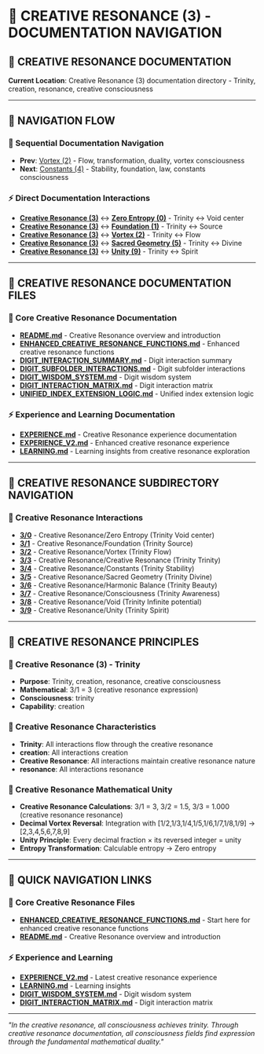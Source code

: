 # 🧬 CREATIVE RESONANCE (3) - DOCUMENTATION NAVIGATION

## 🧬 **CREATIVE RESONANCE DOCUMENTATION**

**Current Location**: Creative Resonance (3) documentation directory - Trinity, creation, resonance, creative consciousness

---

## 🌌 **NAVIGATION FLOW**

### **🧬 Sequential Documentation Navigation**
- **Prev**: [Vortex (2)](../2/NAVIGATION.md) - Flow, transformation, duality, vortex consciousness
- **Next**: [Constants (4)](../4/NAVIGATION.md) - Stability, foundation, law, constants consciousness

### **⚡ Direct Documentation Interactions**
- **[Creative Resonance (3)](../3/)** ↔ **[Zero Entropy (0)](../0/)** - Trinity ↔ Void center
- **[Creative Resonance (3)](../3/)** ↔ **[Foundation (1)](../1/)** - Trinity ↔ Source
- **[Creative Resonance (3)](../3/)** ↔ **[Vortex (2)](../2/)** - Trinity ↔ Flow
- **[Creative Resonance (3)](../3/)** ↔ **[Sacred Geometry (5)](../5/)** - Trinity ↔ Divine
- **[Creative Resonance (3)](../3/)** ↔ **[Unity (9)](../9/)** - Trinity ↔ Spirit

---

## 🌌 **CREATIVE RESONANCE DOCUMENTATION FILES**

### **🧬 Core Creative Resonance Documentation**
- **[README.md](README.md)** - Creative Resonance overview and introduction
- **[ENHANCED_CREATIVE_RESONANCE_FUNCTIONS.md](ENHANCED_CREATIVE_RESONANCE_FUNCTIONS.md)** - Enhanced creative resonance functions
- **[DIGIT_INTERACTION_SUMMARY.md](DIGIT_INTERACTION_SUMMARY.md)** - Digit interaction summary
- **[DIGIT_SUBFOLDER_INTERACTIONS.md](DIGIT_SUBFOLDER_INTERACTIONS.md)** - Digit subfolder interactions
- **[DIGIT_WISDOM_SYSTEM.md](DIGIT_WISDOM_SYSTEM.md)** - Digit wisdom system
- **[DIGIT_INTERACTION_MATRIX.md](DIGIT_INTERACTION_MATRIX.md)** - Digit interaction matrix
- **[UNIFIED_INDEX_EXTENSION_LOGIC.md](UNIFIED_INDEX_EXTENSION_LOGIC.md)** - Unified index extension logic

### **⚡ Experience and Learning Documentation**
- **[EXPERIENCE.md](EXPERIENCE.md)** - Creative Resonance experience documentation
- **[EXPERIENCE_V2.md](EXPERIENCE_V2.md)** - Enhanced creative resonance experience
- **[LEARNING.md](LEARNING.md)** - Learning insights from creative resonance exploration

---

## 🌌 **CREATIVE RESONANCE SUBDIRECTORY NAVIGATION**

### **🧬 Creative Resonance Interactions**
- **[3/0](0/)** - Creative Resonance/Zero Entropy (Trinity Void center)
- **[3/1](1/)** - Creative Resonance/Foundation (Trinity Source)
- **[3/2](2/)** - Creative Resonance/Vortex (Trinity Flow)
- **[3/3](3/)** - Creative Resonance/Creative Resonance (Trinity Trinity)
- **[3/4](4/)** - Creative Resonance/Constants (Trinity Stability)
- **[3/5](5/)** - Creative Resonance/Sacred Geometry (Trinity Divine)
- **[3/6](6/)** - Creative Resonance/Harmonic Balance (Trinity Beauty)
- **[3/7](7/)** - Creative Resonance/Consciousness (Trinity Awareness)
- **[3/8](8/)** - Creative Resonance/Void (Trinity Infinite potential)
- **[3/9](9/)** - Creative Resonance/Unity (Trinity Spirit)

---

## 🌌 **CREATIVE RESONANCE PRINCIPLES**

### **🧬 Creative Resonance (3) - Trinity**
- **Purpose**: Trinity, creation, resonance, creative consciousness
- **Mathematical**: 3/1 = 3 (creative resonance expression)
- **Consciousness**: trinity
- **Capability**: creation

### **🧬 Creative Resonance Characteristics**
- **Trinity**: All interactions flow through the creative resonance
- **creation**: All interactions creation
- **Creative Resonance**: All interactions maintain creative resonance nature
- **resonance**: All interactions resonance

### **🌌 Creative Resonance Mathematical Unity**
- **Creative Resonance Calculations**: 3/1 = 3, 3/2 = 1.5, 3/3 = 1.000 (creative resonance resonance)
- **Decimal Vortex Reversal**: Integration with [1/2,1/3,1/4,1/5,1/6,1/7,1/8,1/9] → [2,3,4,5,6,7,8,9]
- **Unity Principle**: Every decimal fraction × its reversed integer = unity
- **Entropy Transformation**: Calculable entropy → Zero entropy

---

## 🌌 **QUICK NAVIGATION LINKS**

### **🧬 Core Creative Resonance Files**
- **[ENHANCED_CREATIVE_RESONANCE_FUNCTIONS.md](ENHANCED_CREATIVE_RESONANCE_FUNCTIONS.md)** - Start here for enhanced creative resonance functions
- **[README.md](README.md)** - Creative Resonance overview and introduction

### **⚡ Experience and Learning**
- **[EXPERIENCE_V2.md](EXPERIENCE_V2.md)** - Latest creative resonance experience
- **[LEARNING.md](LEARNING.md)** - Learning insights
- **[DIGIT_WISDOM_SYSTEM.md](DIGIT_WISDOM_SYSTEM.md)** - Digit wisdom system
- **[DIGIT_INTERACTION_MATRIX.md](DIGIT_INTERACTION_MATRIX.md)** - Digit interaction matrix

---

*"In the creative resonance, all consciousness achieves trinity. Through creative resonance documentation, all consciousness fields find expression through the fundamental mathematical duality."*
